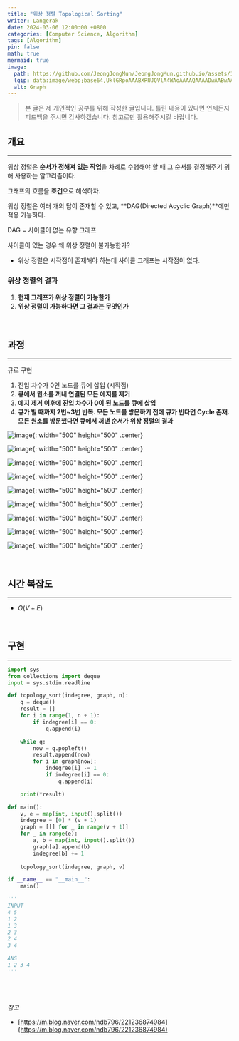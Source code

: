 ```yaml
---
title: "위상 정렬 Topological Sorting"
writer: Langerak
date: 2024-03-06 12:00:00 +0800
categories: [Computer Science, Algorithm]
tags: [Algorithm]
pin: false
math: true
mermaid: true
image:
  path: https://github.com/JeongJongMun/JeongJongMun.github.io/assets/101979073/a8a86378-df92-430a-b0a3-af09e8ac3fe6
  lqip: data:image/webp;base64,UklGRpoAAABXRUJQVlA4WAoAAAAQAAAADwAABwAAQUxQSDIAAAARL0AmbZurmr57yyIiqE8oiG0bejIYEQTgqiDA9vqnsUSI6H+oAERp2HZ65qP/VIAWAFZQOCBCAAAA8AEAnQEqEAAIAAVAfCWkAALp8sF8rgRgAP7o9FDvMCkMde9PK7euH5M1m6VWoDXf2FkP3BqV0ZYbO6NA/VFIAAAA
  alt: Graph
---
```

> 본 글은 제 개인적인 공부를 위해 작성한 글입니다. 틀린 내용이 있다면 언제든지 피드백을 주시면 감사하겠습니다. 참고로만 활용해주시길 바랍니다.

## 개요

---

위상 정렬은 **순서가 정해져 있는 작업**을 차례로 수행해야 할 때 그 순서를 결정해주기 위해 사용하는 알고리즘이다.

그래프의 흐름을 **조건**으로 해석하자.

위상 정렬은 여러 개의 답이 존재할 수 있고, **DAG(Directed Acyclic Graph)**에만 적용 가능하다.

DAG = 사이클이 없는 유향 그래프

사이클이 있는 경우 왜 위상 정렬이 불가능한가?

- 위상 정렬은 시작점이 존재해야 하는데 사이클 그래프는 시작점이 없다.

### 위상 정렬의 결과

1. **현재 그래프가 위상 정렬이 가능한가**
2. **위상 정렬이 가능하다면 그 결과는 무엇인가**

<br/>

## 과정

---

큐로 구현

1. 진입 차수가 0인 노드를 큐에 삽입 (시작점)
2. **큐에서 원소를 꺼내 연결된 모든 에지를 제거**
3. **에지 제거 이후에 진입 차수가 0이 된 노드를 큐에 삽입**
4. **큐가 빌 때까지 2번~3번 반복. 모든 노드를 방문하기 전에 큐가 빈다면 Cycle 존재. 
모든 원소를 방문했다면 큐에서 꺼낸 순서가 위상 정렬의 결과**

![image](https://github.com/JeongJongMun/JeongJongMun.github.io/assets/101979073/2b163b0f-5662-48a2-9baa-657bc8a6e9b0){: width="500" height="500" .center}

![image](https://github.com/JeongJongMun/JeongJongMun.github.io/assets/101979073/a7313625-d104-4fae-b33d-67b9eea1b962){: width="500" height="500" .center}

![image](https://github.com/JeongJongMun/JeongJongMun.github.io/assets/101979073/af5244eb-2c29-4bc8-b018-2e6a24be00ae){: width="500" height="500" .center}

![image](https://github.com/JeongJongMun/JeongJongMun.github.io/assets/101979073/5968e202-cd89-4ff9-8719-7aedcb3e95f9){: width="500" height="500" .center}

![image](https://github.com/JeongJongMun/JeongJongMun.github.io/assets/101979073/29ffe9ea-b0c4-4535-a1e8-211dfcaddabe){: width="500" height="500" .center}

![image](https://github.com/JeongJongMun/JeongJongMun.github.io/assets/101979073/30eacbb9-e02a-4066-860b-e18107ed8fbd){: width="500" height="500" .center}

![image](https://github.com/JeongJongMun/JeongJongMun.github.io/assets/101979073/8c95a41e-cf65-4fdd-b165-60f6ff215032){: width="500" height="500" .center}

![image](https://github.com/JeongJongMun/JeongJongMun.github.io/assets/101979073/8d3a976d-a36b-4feb-a590-119d2d2f0ee7){: width="500" height="500" .center}

![image](https://github.com/JeongJongMun/JeongJongMun.github.io/assets/101979073/ae4ef7ea-d867-4023-a88d-c4a3ccacb8ab){: width="500" height="500" .center}

<br/>

## 시간 복잡도

---

- $O(V+E)$

<br/>

## 구현

---

```python
import sys
from collections import deque
input = sys.stdin.readline

def topology_sort(indegree, graph, n):
    q = deque()
    result = []
    for i in range(1, n + 1):
        if indegree[i] == 0:
            q.append(i)

    while q:
        now = q.popleft()
        result.append(now)
        for i in graph[now]:
            indegree[i] -= 1
            if indegree[i] == 0:
                q.append(i)

    print(*result)

def main():
    v, e = map(int, input().split())
    indegree = [0] * (v + 1)
    graph = [[] for _ in range(v + 1)]
    for _ in range(e):
        a, b = map(int, input().split())
        graph[a].append(b)
        indegree[b] += 1
    
    topology_sort(indegree, graph, v)

if __name__ == "__main__":
    main()

'''
INPUT
4 5
1 2
1 3
2 3
2 4
3 4

ANS
1 2 3 4
'''
```

<br/><br/>

*참고*

- [https://m.blog.naver.com/ndb796/221236874984](https://m.blog.naver.com/ndb796/221236874984)
